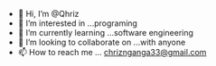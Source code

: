 - 👋 Hi, I’m @Qhriz
- 👀 I’m interested in ...programing
- 🌱 I’m currently learning ...software engineering 
- 💞️ I’m looking to collaborate on ...with anyone 
- 📫 How to reach me ... chriznganga33@gmail.com

<!---
Qhriz/Qhriz is a ✨ special ✨ repository because its `README.md` (this file) appears on your GitHub profile.
You can click the Preview link to take a look at your changes.
--->
